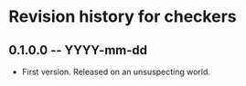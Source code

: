 # Revision history for checkers

## 0.1.0.0 -- YYYY-mm-dd

* First version. Released on an unsuspecting world.
